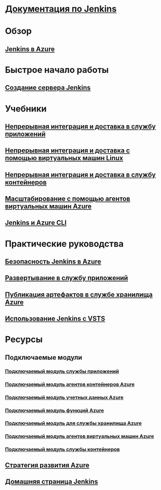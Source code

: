 # [Документация по Jenkins](index.md)
# Обзор
## [Jenkins в Azure](overview.md)
# Быстрое начало работы
## [Создание сервера Jenkins](/azure/jenkins/install-jenkins-solution-template)
# Учебники
## [Непрерывная интеграция и доставка в службу приложений](/azure/jenkins/java-deploy-webapp-tutorial)
## [Непрерывная интеграция и доставка с помощью виртуальных машин Linux](/azure/virtual-machines/linux/tutorial-jenkins-github-docker-cicd)
## [Непрерывная интеграция и доставка в службу контейнеров](/azure/container-service/container-service-kubernetes-jenkins)
## [Масштабирование с помощью агентов виртуальных машин Azure](/azure/jenkins/jenkins-azure-vm-agents)
## [Jenkins и Azure CLI](/azure/jenkins/execute-cli-jenkins-pipeline)
# Практические руководства
## [Безопасность Jenkins в Azure](https://jenkins.io/blog/2017/04/20/secure-jenkins-on-azure/)
## [Развертывание в службу приложений](deploy-jenkins-app-service-plugin.md)
## [Публикация артефактов в службе хранилища Azure](/azure/storage/common/storage-java-jenkins-continuous-integration-solution)
## [Использование Jenkins с VSTS](https://www.visualstudio.com/en-us/docs/build/apps/jenkins/build-deploy-jenkins)
# Ресурсы
## Подключаемые модули
### [Подключаемый модуль службы приложений](https://plugins.jenkins.io/azure-app-service)
### [Подключаемый модуль агентов контейнеров Azure](https://plugins.jenkins.io/azure-container-agents)
### [Подключаемый модуль учетных данных Azure](https://plugins.jenkins.io/azure-credentials)
### [Подключаемый модуль функций Azure](https://plugins.jenkins.io/azure-function)
### [Подключаемый модуль для службы хранилища Azure](https://plugins.jenkins.io/windows-azure-storage)
### [Подключаемый модуль агентов виртуальных машин Azure](https://plugins.jenkins.io/azure-vm-agents)
### [Подключаемый модуль службы контейнеров](https://plugins.jenkins.io/azure-acs)
## [Стратегия развития Azure](https://azure.microsoft.com/roadmap/)
## [Домашняя страница Jenkins](https://jenkins.io/)
